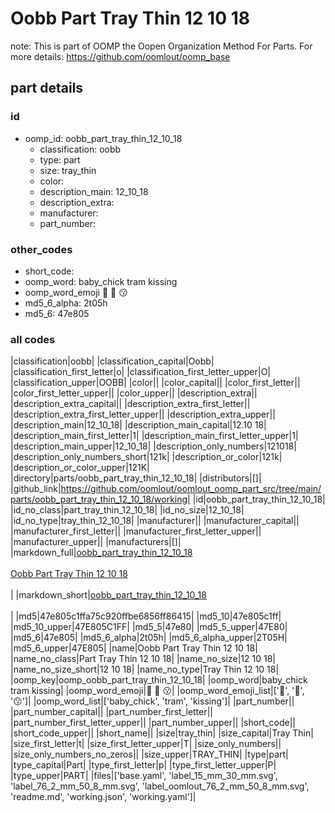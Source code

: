 # Oobb Part Tray Thin 12 10 18  

note: This is part of OOMP the Oopen Organization Method For Parts. For more details: https://github.com/oomlout/oomp_base

##  part details





### id
* oomp_id: oobb_part_tray_thin_12_10_18
  * classification: oobb
  * type: part
  * size: tray_thin
  * color: 
  * description_main: 12_10_18
  * description_extra: 
  * manufacturer: 
  * part_number: 

### other_codes
* short_code: 
* oomp_word: baby_chick tram kissing
* oomp_word_emoji :baby_chick: :tram: :kissing:
* md5_6_alpha: 2t05h
* md5_6: 47e805

### all codes 
|classification|oobb|
|classification_capital|Oobb|
|classification_first_letter|o|
|classification_first_letter_upper|O|
|classification_upper|OOBB|
|color||
|color_capital||
|color_first_letter||
|color_first_letter_upper||
|color_upper||
|description_extra||
|description_extra_capital||
|description_extra_first_letter||
|description_extra_first_letter_upper||
|description_extra_upper||
|description_main|12_10_18|
|description_main_capital|12.10 18|
|description_main_first_letter|1|
|description_main_first_letter_upper|1|
|description_main_upper|12_10_18|
|description_only_numbers|121018|
|description_only_numbers_short|121k|
|description_or_color|121k|
|description_or_color_upper|121K|
|directory|parts/oobb_part_tray_thin_12_10_18|
|distributors|[]|
|github_link|https://github.com/oomlout/oomlout_oomp_part_src/tree/main/parts/oobb_part_tray_thin_12_10_18/working|
|id|oobb_part_tray_thin_12_10_18|
|id_no_class|part_tray_thin_12_10_18|
|id_no_size|12_10_18|
|id_no_type|tray_thin_12_10_18|
|manufacturer||
|manufacturer_capital||
|manufacturer_first_letter||
|manufacturer_first_letter_upper||
|manufacturer_upper||
|manufacturers|[]|
|markdown_full|[oobb_part_tray_thin_12_10_18](https://github.com/oomlout/oomlout_oomp_part_src/tree/main/parts/oobb_part_tray_thin_12_10_18/working)<br>[](https://github.com/oomlout/oomlout_oomp_part_src/tree/main/parts/oobb_part_tray_thin_12_10_18/working)<br>[Oobb Part Tray Thin 12 10 18](https://github.com/oomlout/oomlout_oomp_part_src/tree/main/parts/oobb_part_tray_thin_12_10_18/working)<br><br>|
|markdown_short|[oobb_part_tray_thin_12_10_18](https://github.com/oomlout/oomlout_oomp_part_src/tree/main/parts/oobb_part_tray_thin_12_10_18/working)<br><br>|
|md5|47e805c1ffa75c920ffbe6856ff86415|
|md5_10|47e805c1ff|
|md5_10_upper|47E805C1FF|
|md5_5|47e80|
|md5_5_upper|47E80|
|md5_6|47e805|
|md5_6_alpha|2t05h|
|md5_6_alpha_upper|2T05H|
|md5_6_upper|47E805|
|name|Oobb Part Tray Thin 12 10 18|
|name_no_class|Part Tray Thin 12 10 18|
|name_no_size|12 10 18|
|name_no_size_short|12 10 18|
|name_no_type|Tray Thin 12 10 18|
|oomp_key|oomp_oobb_part_tray_thin_12_10_18|
|oomp_word|baby_chick tram kissing|
|oomp_word_emoji|:baby_chick: :tram: :kissing:|
|oomp_word_emoji_list|[':baby_chick:', ':tram:', ':kissing:']|
|oomp_word_list|['baby_chick', 'tram', 'kissing']|
|part_number||
|part_number_capital||
|part_number_first_letter||
|part_number_first_letter_upper||
|part_number_upper||
|short_code||
|short_code_upper||
|short_name||
|size|tray_thin|
|size_capital|Tray Thin|
|size_first_letter|t|
|size_first_letter_upper|T|
|size_only_numbers||
|size_only_numbers_no_zeros||
|size_upper|TRAY_THIN|
|type|part|
|type_capital|Part|
|type_first_letter|p|
|type_first_letter_upper|P|
|type_upper|PART|
|files|['base.yaml', 'label_15_mm_30_mm.svg', 'label_76_2_mm_50_8_mm.svg', 'label_oomlout_76_2_mm_50_8_mm.svg', 'readme.md', 'working.json', 'working.yaml']|
